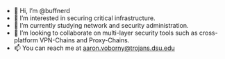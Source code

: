 - 👋 Hi, I’m @buffnerd
- 👀 I’m interested in securing critical infrastructure. 
- 🌱 I’m currently studying network and security administration.
- 💞️ I’m looking to collaborate on multi-layer security tools such as cross-platform VPN-Chains and Proxy-Chains.
- 📫 You can reach me at aaron.voborny@trojans.dsu.edu

<!---
buffnerd/buffnerd is a ✨ special ✨ repository because its `README.md` (this file) appears on your GitHub profile.
You can click the Preview link to take a look at your changes.
--->
